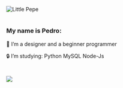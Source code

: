 
![Little Pepe](https://user-images.githubusercontent.com/67488004/108145539-5ce20680-70aa-11eb-96b5-f728ae36f4f4.jpg)
#
### My name is Pedro:

  🔑 I’m a designer and a beginner programmer
  
   🔒 I’m studying:
        Python
        MySQL
        Node-Js
   
#

<img src = "https://github-readme-stats.vercel.app/api?username=LittlePepe&&show_icons=true&title_color=ffffff&icon_color=bb2acf&text_color=daf7dc&bg_color=151515">
